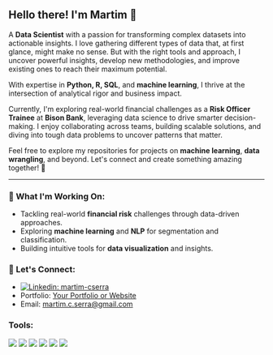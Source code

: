 ## Hello there! I'm Martim 🤠


A **Data Scientist** with a passion for transforming complex datasets into actionable insights. I love gathering different types of data that, at first glance, might make no sense. But with the right tools and approach, I uncover powerful insights, develop new methodologies, and improve existing ones to reach their maximum potential.  

With expertise in **Python, R, SQL**, and **machine learning**, I thrive at the intersection of analytical rigor and business impact. 

Currently, I'm exploring real-world financial challenges as a **Risk Officer Trainee** at **Bison Bank**, leveraging data science to drive smarter decision-making. I enjoy collaborating across teams, building scalable solutions, and diving into tough data problems to uncover patterns that matter.  

Feel free to explore my repositories for projects on **machine learning**, **data wrangling**, and beyond. Let's connect and create something amazing together! 🚀  

---

### 🌱 What I'm Working On:  
- Tackling real-world **financial risk** challenges through data-driven approaches.  
- Exploring **machine learning** and **NLP** for segmentation and classification.  
- Building intuitive tools for **data visualization** and insights.  

### 🔗 Let's Connect:  
- [![Linkedin: martim-cserra](https://custom-icon-badges.demolab.com/badge/Linkedin-0A66C2?logo=linkedin-white&logoColor=fff)](https://www.linkedin.com/in/martim-cserra/)
- Portfolio: [Your Portfolio or Website](#)
- Email: [martim.c.serra@gmail.com](mailto:your.email@example.com)


### Tools:
![](https://img.shields.io/badge/Python-FFD43B?style=for-the-badge&logo=python&logoColor=blue)
![](https://img.shields.io/badge/Pandas-2C2D72?style=for-the-badge&logo=pandas&logoColor=white)
![](https://img.shields.io/badge/scikit_learn-F7931E?style=for-the-badge&logo=scikit-learn&logoColor=white)
![](https://img.shields.io/badge/Jupyter-F37626.svg?&style=for-the-badge&logo=Jupyter&logoColor=white)
![](https://img.shields.io/badge/Matplotlib-000000?style=for-the-badge&logo=matplotlib&logoColor=white)
![](https://img.shields.io/badge/MySQL-005C84?style=for-the-badge&logo=mysql&logoColor=white)

